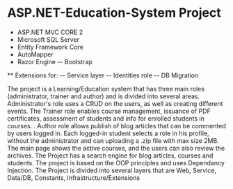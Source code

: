 # ASP.NET-Education-System Project

- ASP.NET MVC CORE 2
- Microsoft SQL Server
- Entity Framework Core
- AutoMapper
- Razor Engine
-- Bootstrap

** Extensions for:
   -- Service layer
   -- Identities role
   -- DB Migration
   
The project is a Learning/Education system that has three main roles (administrator, trainer and author) 
and is divided into several areas.
Administrator's role uses a CRUD on the users, as well as creating different events.
The Trainer role enables course management, issuance of PDF certificates, 
assessment of students and info for enrolled students in courses. .
Author role allows publish of blog articles that can be commented by users logged in.
Each logged-in student selects a role in his profile, without the administrator 
and can uploading a .zip file with max size 2MB.
The main page shows the active courses, and the users can also review the archives.
The Project has a search engine for blog articles, courses and students.
The project is based on the OOP principles and uses Dependancy Injection.
The Project is divided into several layers that are Web, Service, Data/DB, Constants, Infrastructure/Extensions

